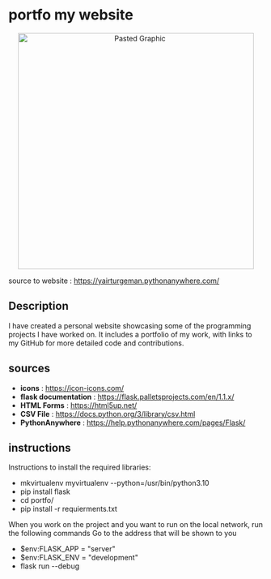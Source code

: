 # portfo my website

<p align="center">
  <img width="466" alt="Pasted Graphic" src="https://github.com/user-attachments/assets/dc1e06d0-0f22-430c-8065-8cb9ca46967e">
</p>

source to website : https://yairturgeman.pythonanywhere.com/

## Description
I have created a personal website showcasing some of the programming projects I have worked on.
It includes a portfolio of my work, with links to my GitHub for more detailed code and contributions.

## sources
- **icons** : https://icon-icons.com/
- **flask documentation** : https://flask.palletsprojects.com/en/1.1.x/
- **HTML Forms** : https://html5up.net/
- **CSV File** : https://docs.python.org/3/library/csv.html
- **PythonAnywhere** : https://help.pythonanywhere.com/pages/Flask/

## instructions

Instructions to install the required libraries:
- mkvirtualenv myvirtualenv --python=/usr/bin/python3.10
- pip install flask
- cd portfo/
- pip install -r requierments.txt


When you work on the project and you want to run on the local network, run the following commands
Go to the address that will be shown to you

- $env:FLASK_APP = "server"    
- $env:FLASK_ENV = "development"
- flask run --debug


